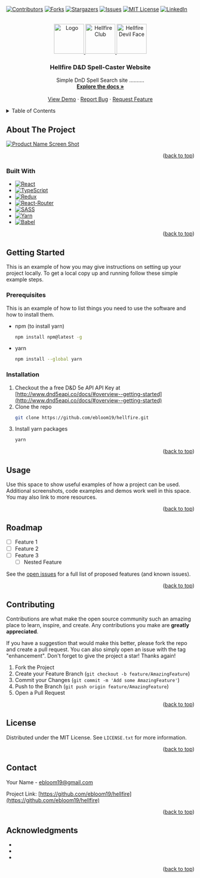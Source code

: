 <div id="top"></div>
<!--
*** Thanks for checking out the Best-README-Template. If you have a suggestion
*** that would make this better, please fork the repo and create a pull request
*** or simply open an issue with the tag "enhancement".
*** Don't forget to give the project a star!
*** Thanks again! Now go create something AMAZING! :D
-->



<!-- PROJECT SHIELDS -->
<!--
*** I'm using markdown "reference style" links for readability.
*** Reference links are enclosed in brackets [ ] instead of parentheses ( ).
*** See the bottom of this document for the declaration of the reference variables
*** for contributors-url, forks-url, etc. This is an optional, concise syntax you may use.
*** https://www.markdownguide.org/basic-syntax/#reference-style-links
-->
[![Contributors][contributors-shield]][contributors-url]
[![Forks][forks-shield]][forks-url]
[![Stargazers][stars-shield]][stars-url]
[![Issues][issues-shield]][issues-url]
[![MIT License][license-shield]][license-url]
[![LinkedIn][linkedin-shield]][linkedin-url]



<!-- PROJECT LOGO -->
<br />
<div align="center">
  <a href="https://github.com/ebloom19/hellfire">
    <img src="images/logo.png" alt="Logo" width="80" height="80">
    <img src="hellfire_club.webp" alt="Hellfire Club" width="80" height="80"/>
    <img src="face.webp" alt="Hellfire Devil Face" width="80" height="80"/>
  </a>

<h3 align="center">Hellfire D&D Spell-Caster Website</h3>

  <p align="center">
    Simple DnD Spell Search site ..........
    <br />
    <a href="https://github.com/ebloom19/hellfire"><strong>Explore the docs »</strong></a>
    <br />
    <br />
    <a href="https://hellfire-dnd.herokuapp.com/" target="_blank">View Demo</a>
    ·
    <a href="https://github.com/ebloom19/hellfire/issues">Report Bug</a>
    ·
    <a href="https://github.com/ebloom19/hellfire/issues">Request Feature</a>
  </p>
</div>



<!-- TABLE OF CONTENTS -->
<details>
  <summary>Table of Contents</summary>
  <ol>
    <li>
      <a href="#about-the-project">About The Project</a>
      <ul>
        <li><a href="#built-with">Built With</a></li>
      </ul>
    </li>
    <li>
      <a href="#getting-started">Getting Started</a>
      <ul>
        <li><a href="#prerequisites">Prerequisites</a></li>
        <li><a href="#installation">Installation</a></li>
      </ul>
    </li>
    <li><a href="#usage">Usage</a></li>
    <li><a href="#roadmap">Roadmap</a></li>
    <li><a href="#contributing">Contributing</a></li>
    <li><a href="#license">License</a></li>
    <li><a href="#contact">Contact</a></li>
    <li><a href="#acknowledgments">Acknowledgments</a></li>
  </ol>
</details>



<!-- ABOUT THE PROJECT -->
## About The Project

[![Product Name Screen Shot][product-screenshot]](https://hellfire-dnd.herokuapp.com/)

<p align="right">(<a href="#top">back to top</a>)</p>



### Built With

* [![React][React.js]][React-url]
* [![TypeScript][TypeScript]][TypeScript-url]
* [![Redux][Redux]][Redux-url]
* [![React-Router][React-Router]][React-Router-url]
* [![SASS][SASS]][SASS-url]
* [![Yarn][Yarn]][Yarn-url]
* [![Babel][Babel]][Babel-url]

<p align="right">(<a href="#top">back to top</a>)</p>



<!-- GETTING STARTED -->
## Getting Started

This is an example of how you may give instructions on setting up your project locally.
To get a local copy up and running follow these simple example steps.

### Prerequisites

This is an example of how to list things you need to use the software and how to install them.
* npm (to install yarn)
  ```sh
  npm install npm@latest -g
  ```
* yarn
  ```sh
  npm install --global yarn
  ```

### Installation

1. Checkout the a free D&D 5e API API Key at [http://www.dnd5eapi.co/docs/#overview--getting-started](http://www.dnd5eapi.co/docs/#overview--getting-started)
2. Clone the repo
   ```sh
   git clone https://github.com/ebloom19/hellfire.git
   ```
3. Install yarn packages
   ```sh
   yarn
   ```

<p align="right">(<a href="#top">back to top</a>)</p>



<!-- USAGE EXAMPLES -->
## Usage

Use this space to show useful examples of how a project can be used. Additional screenshots, code examples and demos work well in this space. You may also link to more resources.

<!-- _For more examples, please refer to the [Documentation](https://example.com)_ -->

<p align="right">(<a href="#top">back to top</a>)</p>



<!-- ROADMAP -->
## Roadmap

- [ ] Feature 1
- [ ] Feature 2
- [ ] Feature 3
    - [ ] Nested Feature

See the [open issues](https://github.com/ebloom19/hellfire/issues) for a full list of proposed features (and known issues).

<p align="right">(<a href="#top">back to top</a>)</p>



<!-- CONTRIBUTING -->
## Contributing

Contributions are what make the open source community such an amazing place to learn, inspire, and create. Any contributions you make are **greatly appreciated**.

If you have a suggestion that would make this better, please fork the repo and create a pull request. You can also simply open an issue with the tag "enhancement".
Don't forget to give the project a star! Thanks again!

1. Fork the Project
2. Create your Feature Branch (`git checkout -b feature/AmazingFeature`)
3. Commit your Changes (`git commit -m 'Add some AmazingFeature'`)
4. Push to the Branch (`git push origin feature/AmazingFeature`)
5. Open a Pull Request

<p align="right">(<a href="#top">back to top</a>)</p>



<!-- LICENSE -->
## License

Distributed under the MIT License. See `LICENSE.txt` for more information.

<p align="right">(<a href="#top">back to top</a>)</p>



<!-- CONTACT -->
## Contact

Your Name - ebloom19@gmail.com

Project Link: [https://github.com/ebloom19/hellfire](https://github.com/ebloom19/hellfire)

<p align="right">(<a href="#top">back to top</a>)</p>



<!-- ACKNOWLEDGMENTS -->
## Acknowledgments

* []()
* []()
* []()

<p align="right">(<a href="#top">back to top</a>)</p>



<!-- MARKDOWN LINKS & IMAGES -->
<!-- https://www.markdownguide.org/basic-syntax/#reference-style-links -->
[contributors-shield]: https://img.shields.io/github/contributors/ebloom19/hellfire.svg?style=for-the-badge
[contributors-url]: https://github.com/ebloom19/hellfire/graphs/contributors
[forks-shield]: https://img.shields.io/github/forks/ebloom19/hellfire.svg?style=for-the-badge
[forks-url]: https://github.com/ebloom19/hellfire/network/members
[stars-shield]: https://img.shields.io/github/stars/ebloom19/hellfire.svg?style=for-the-badge
[stars-url]: https://github.com/ebloom19/hellfire/stargazers
[issues-shield]: https://img.shields.io/github/issues/ebloom19/hellfire.svg?style=for-the-badge
[issues-url]: https://github.com/ebloom19/hellfire/issues
[license-shield]: https://img.shields.io/github/license/ebloom19/hellfire.svg?style=for-the-badge
[license-url]: https://github.com/ebloom19/hellfire/blob/master/LICENSE.txt
[linkedin-shield]: https://img.shields.io/badge/-LinkedIn-black.svg?style=for-the-badge&logo=linkedin&colorB=555
[linkedin-url]: https://linkedin.com/in/ethanbloom
[product-screenshot]: https://photos.google.com/search/_tra_/photo/AF1QipM18LHoHcgqu-tb1JeOp81g3IeH6_N5WhIjKsl1
[React.js]: https://img.shields.io/badge/React-20232A?style=for-the-badge&logo=react&logoColor=61DAFB
[React-url]: https://reactjs.org/
[Bootstrap.com]: https://img.shields.io/badge/Bootstrap-563D7C?style=for-the-badge&logo=bootstrap&logoColor=white
[Bootstrap-url]: https://getbootstrap.com
[Redux]: https://img.shields.io/badge/redux-%23593d88.svg?style=for-the-badge&logo=redux&logoColor=white
[Redux-url]: https://redux.js.org/
[SASS]: https://img.shields.io/badge/SASS-hotpink.svg?style=for-the-badge&logo=SASS&logoColor=white
[SASS-url]: https://sass-lang.com/
[TypeScript]: https://img.shields.io/badge/typescript-%23007ACC.svg?style=for-the-badge&logo=typescript&logoColor=white
[TypeScript-url]: https://www.typescriptlang.org/
[Yarn]: https://img.shields.io/badge/yarn-%232C8EBB.svg?style=for-the-badge&logo=yarn&logoColor=white
[Yarn-url]: https://yarnpkg.com/
[Babel]: https://img.shields.io/badge/Babel-F9DC3e?style=for-the-badge&logo=babel&logoColor=black
[Babel-url]: https://babeljs.io/
[React-Router]: https://img.shields.io/badge/React_Router-CA4245?style=for-the-badge&logo=react-router&logoColor=white
[React-Router-url]: https://reactrouter.com/